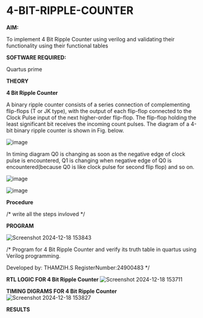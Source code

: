 # 4-BIT-RIPPLE-COUNTER

**AIM:**

To implement  4 Bit Ripple Counter using verilog and validating their functionality using their functional tables

**SOFTWARE REQUIRED:**

Quartus prime

**THEORY**

**4 Bit Ripple Counter**

A binary ripple counter consists of a series connection of complementing flip-flops (T or JK type), with the output of each flip-flop connected to the Clock Pulse input of the next higher-order flip-flop. The flip-flop holding the least significant bit receives the incoming count pulses. The diagram of a 4-bit binary ripple counter is shown in Fig. below.

![image](https://github.com/naavaneetha/4-BIT-RIPPLE-COUNTER/assets/154305477/cb4b74d4-31ab-4359-95d0-d22e67daba13)

In timing diagram Q0 is changing as soon as the negative edge of clock pulse is encountered, Q1 is changing when negative edge of Q0 is encountered(because Q0 is like clock pulse for second flip flop) and so on.

![image](https://github.com/naavaneetha/4-BIT-RIPPLE-COUNTER/assets/154305477/a573a7d6-014e-4e54-93e6-e2ac9530960b)

![image](https://github.com/naavaneetha/4-BIT-RIPPLE-COUNTER/assets/154305477/85e1958a-2fc1-49bb-9a9f-d58ccbf3663c)

**Procedure**

/* write all the steps invloved */

**PROGRAM**

![Screenshot 2024-12-18 153843](https://github.com/user-attachments/assets/1b95eb8e-7b21-47cf-bee4-fc857889974a)

/* Program for 4 Bit Ripple Counter and verify its truth table in quartus using Verilog programming.

 Developed by: THAMZIH.S
RegisterNumber:24900483
*/
 
**RTL LOGIC FOR 4 Bit Ripple Counter**
![Screenshot 2024-12-18 153711](https://github.com/user-attachments/assets/fb814426-e1e1-4784-b6a7-9a7588adf8e8)

**TIMING DIGRAMS FOR 4 Bit Ripple Counter**
![Screenshot 2024-12-18 153827](https://github.com/user-attachments/assets/927621da-6402-4a55-8ee2-7aaabf3faefa)

**RESULTS**
